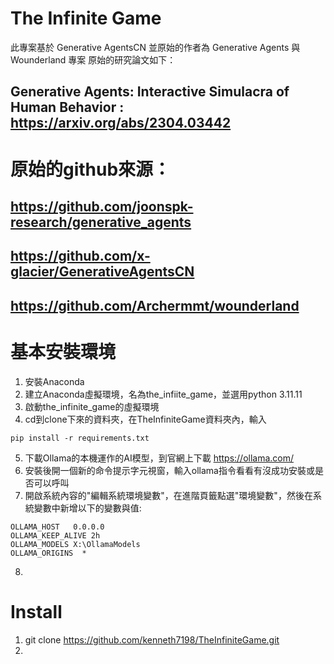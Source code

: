 # The Infinite Game
此專案基於 Generative AgentsCN 並原始的作者為 Generative Agents 與 Wounderland 專案
原始的研究論文如下：
## Generative Agents: Interactive Simulacra of Human Behavior : https://arxiv.org/abs/2304.03442

# 原始的github來源：
## https://github.com/joonspk-research/generative_agents
## https://github.com/x-glacier/GenerativeAgentsCN
## https://github.com/Archermmt/wounderland

# 基本安裝環境
1. 安裝Anaconda
2. 建立Anaconda虛擬環境，名為the_infiite_game，並選用python 3.11.11
3. 啟動the_infinite_game的虛擬環境
4. cd到clone下來的資料夾，在TheInfiniteGame資料夾內，輸入
```
pip install -r requirements.txt
```
5. 下載Ollama的本機運作的AI模型，到官網上下載 https://ollama.com/
6. 安裝後開一個新的命令提示字元視窗，輸入ollama指令看看有沒成功安裝或是否可以呼叫
7. 開啟系統內容的"編輯系統環境變數"，在進階頁籤點選"環境變數"，然後在系統變數中新增以下的變數與值:
```
OLLAMA_HOST   0.0.0.0
OLLAMA_KEEP_ALIVE 2h
OLLAMA_MODELS X:\OllamaModels
OLLAMA_ORIGINS  *
```
8. 



# Install
1. git clone https://github.com/kenneth7198/TheInfiniteGame.git
2. 
